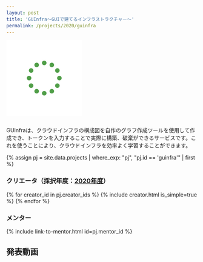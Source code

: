 ```yaml
---
layout: post
title: 'GUInfra〜GUIで建てるインフラストラクチャー〜'
permalink: /projects/2020/guinfra
---
```


<img class='top-img lazyload' src='/assets/img/spinner.svg' data-src='/assets/img/thumbnails/2020/guinfra.png' alt='サムネイル画像' loading='lazy' style='margin-bottom: 10px;' />

GUInfraは、クラウドインフラの構成図を自作のグラフ作成ツールを使用して作成でき、トークンを入力することで実際に構築、破棄ができるサービスです。これを使うことにより、クラウドインフラを効率よく学習することができます。

{% assign pj = site.data.projects | where_exp: "pj", "pj.id == 'guinfra'" | first %}

### クリエータ（採択年度：<a href='/projects/2020'>2020年度</a>）
<p>
{% for creator_id in pj.creator_ids %}
  {% include creator.html is_simple=true %}
{% endfor %}
</p>

### メンター
<p>{% include link-to-mentor.html id=pj.mentor_id %}</p>

## 発表動画
<div class="youtube">
  <iframe width="560" height="315" class="lazyload" data-src="https://www.youtube.com/embed/ArN9NrsmRs4?rel=0" frameborder="0" allowfullscreen=""></iframe>
</div>

